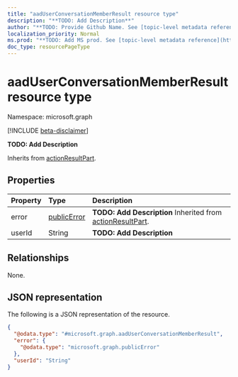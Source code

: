 ```yaml
---
title: "aadUserConversationMemberResult resource type"
description: "**TODO: Add Description**"
author: "**TODO: Provide Github Name. See [topic-level metadata reference](https://msgo.azurewebsites.net/add/document/guidelines/metadata.html#topic-level-metadata)**"
localization_priority: Normal
ms.prod: "**TODO: Add MS prod. See [topic-level metadata reference](https://msgo.azurewebsites.net/add/document/guidelines/metadata.html#topic-level-metadata)**"
doc_type: resourcePageType
---
```


# aadUserConversationMemberResult resource type

Namespace: microsoft.graph

[!INCLUDE [beta-disclaimer](../../includes/beta-disclaimer.md)]

**TODO: Add Description**


Inherits from [actionResultPart](../resources/actionresultpart.md).

## Properties
|Property|Type|Description|
|:---|:---|:---|
|error|[publicError](../resources/publicerror.md)|**TODO: Add Description** Inherited from [actionResultPart](../resources/actionresultpart.md).|
|userId|String|**TODO: Add Description**|

## Relationships
None.

## JSON representation
The following is a JSON representation of the resource.
<!-- {
  "blockType": "resource",
  "@odata.type": "microsoft.graph.aadUserConversationMemberResult"
}
-->
``` json
{
  "@odata.type": "#microsoft.graph.aadUserConversationMemberResult",
  "error": {
    "@odata.type": "microsoft.graph.publicError"
  },
  "userId": "String"
}
```


